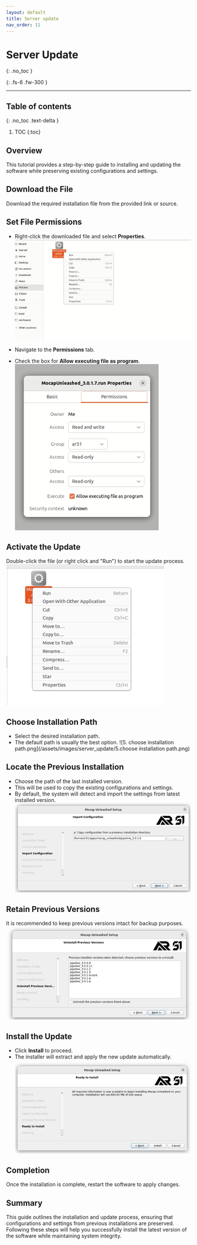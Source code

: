 ```yaml
---
layout: default
title: Server update
nav_order: 11
---
```



# Server Update
{: .no_toc }

{: .fs-6 .fw-300 }



---
## Table of contents
{: .no_toc .text-delta }

1. TOC
{:toc}


## Overview
This tutorial provides a step-by-step guide to installing and updating the software while preserving existing configurations and settings.


## Download the File
Download the required installation file from the provided link or source.

## Set File Permissions
* Right-click the downloaded file and select **Properties**.
![2.right_click_file.png](/assets/images/server_update/2.right_click_file.png)

* Navigate to the **Permissions** tab.
* Check the box for **Allow executing file as program**.
![3.add_execute_permissions.png](/assets/images/server_update/3.add_execute_permissions.png)

## Activate the Update

Double-click the file (or right click and "Run") to start the update process.
![10.run.png](/assets/images/server_update/10.run.png)

## Choose Installation Path
* Select the desired installation path.
* The default path is usually the best option.
![5. choose installation path.png](/assets/images/server_update/5.choose installation path.png)


## Locate the Previous Installation
* Choose the path of the last installed version.
* This will be used to copy the existing configurations and settings.
* By default, the system will detect and import the settings from latest installed version.
![6.choose_the_last_install_path.png](/assets/images/server_update/6.choose_the_last_install_path.png)

## Retain Previous Versions
It is recommended to keep previous versions intact for backup purposes.
![7.previous_versions.png](/assets/images/server_update/7.previous_versions.png)

##  Install the Update
* Click **Install** to proceed.
* The installer will extract and apply the new update automatically.
![8.install.png](/assets/images/server_update/8.install.png)

## Completion
Once the installation is complete, restart the software to apply changes.

## Summary
This guide outlines the installation and update process, ensuring that configurations and settings from previous installations are preserved. Following these steps will help you successfully install the latest version of the software while maintaining system integrity.


